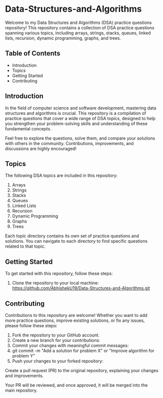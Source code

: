 # Data-Structures-and-Algorithms
Welcome to my Data Structures and Algorithms (DSA) practice questions repository! This repository contains a collection of DSA practice questions spanning various topics, including arrays, strings, stacks, queues, linked lists, recursion, dynamic programming, graphs, and trees.

## Table of Contents

- Introduction
- Topics
- Getting Started
- Contributing


## Introduction

In the field of computer science and software development, mastering data structures and algorithms is crucial. This repository is a compilation of practice questions that cover a wide range of DSA topics, designed to help you strengthen your problem-solving skills and understanding of these fundamental concepts.

Feel free to explore the questions, solve them, and compare your solutions with others in the community. Contributions, improvements, and discussions are highly encouraged!

## Topics

The following DSA topics are included in this repository:

1. Arrays
2. Strings
3. Stacks
4. Queues
5. Linked Lists
6. Recursion
7. Dynamic Programming
8. Graphs
9. Trees

Each topic directory contains its own set of practice questions and solutions. You can navigate to each directory to find specific questions related to that topic.

## Getting Started

To get started with this repository, follow these steps:

1. Clone the repository to your local machine:
   https://github.com/AbhishekU19/Data-Structures-and-Algorithms.git

## Contributing

Contributions to this repository are welcome! Whether you want to add more practice questions, improve existing solutions, or fix any issues, please follow these steps:

1. Fork the repository to your GitHub account.
2. Create a new branch for your contributions:
3. Commit your changes with meaningful commit messages:
4. git commit -m "Add a solution for problem X" or "Improve algorithm for problem Y"
5. Push your changes to your forked repository:

Create a pull request (PR) to the original repository, explaining your changes and improvements.

Your PR will be reviewed, and once approved, it will be merged into the main repository.
